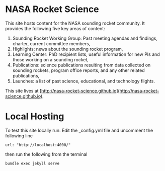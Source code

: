 # NASA Rocket Science

This site hosts content for the NASA sounding rocket community.  It provides the following five key areas of content:
1. Sounding Rocket Working Group: Past meeting agendas and findings, charter, current committee members,
2. Highlights: news about the sounding rocket program,
3. Learning Center: PhD recipient lists, useful information for new PIs and those working on a sounding rocket,
4. Publications: science publications resulting from data collected on sounding rockets, program office reports, and any other related publications,
5. Launches: a list of past science, educational, and technology flights.

This site lives at [http://nasa-rocket-science.github.io](http://nasa-rocket-science.github.io).

# Local Hosting

To test this site locally run. Edit the _config.yml file and uncomment the following line

    url: "http://localhost:4000/"

then run the following from the terminal

    bundle exec jekyll serve
